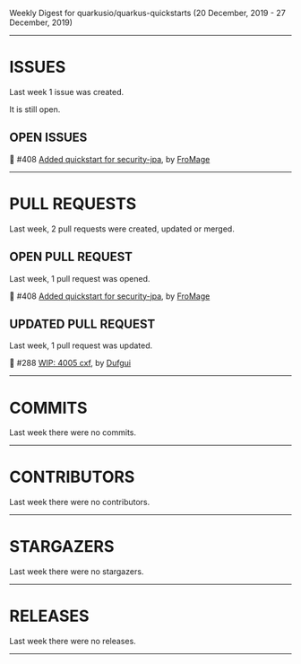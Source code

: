 Weekly Digest for quarkusio/quarkus-quickstarts (20 December, 2019 - 27 December, 2019)



 - - - 

# ISSUES

Last week 1 issue was created.

It is still open.

## OPEN ISSUES

:green_heart: #408 [Added quickstart for security-jpa](https://github.com/quarkusio/quarkus-quickstarts/pull/408), by [FroMage](https://github.com/FroMage)



 - - - 

# PULL REQUESTS

Last week, 2 pull requests were created, updated or merged.

## OPEN PULL REQUEST

Last week, 1 pull request was opened.

:green_heart: #408 [Added quickstart for security-jpa](https://github.com/quarkusio/quarkus-quickstarts/pull/408), by [FroMage](https://github.com/FroMage)

## UPDATED PULL REQUEST

Last week, 1 pull request was updated.

:yellow_heart: #288 [WIP: 4005 cxf](https://github.com/quarkusio/quarkus-quickstarts/pull/288), by [Dufgui](https://github.com/Dufgui)



 - - - 

# COMMITS

Last week there were no commits.



 - - - 

# CONTRIBUTORS

Last week there were no contributors.



 - - - 

# STARGAZERS

Last week there were no stargazers.



 - - - 

# RELEASES

Last week there were no releases.



 - - - 



